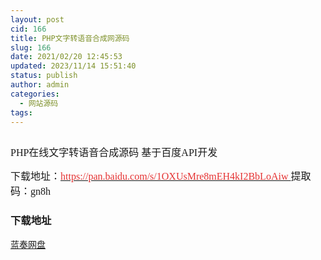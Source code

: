 ```yaml
---
layout: post
cid: 166
title: PHP文字转语音合成网源码
slug: 166
date: 2021/02/20 12:45:53
updated: 2023/11/14 15:51:40
status: publish
author: admin
categories: 
  - 网站源码
tags: 
---
```



<div alt="潮男心博客 www.cnx0.com" >
				<p>
	<a class="pics" href="/upload/1/888552/images/20210220/20210220093846374637.jpg" rel="pics"><img src="http://www.aishoujizy.com/upload/1/888552/images/20210220/20210220093846374637.jpg" class="scrollLoading" data-url="/upload/1/888552/images/20210220/20210220093846374637.jpg" alt=""></a> 
</p>
<p>
	<span style='font-size:16px;font-family:"'>PHP在线文字转语音合成源码 基于百度API开发</span><span style='font-size:16px;font-family:"'></span>
</p>
<p>
	<span style='font-size:16px;font-family:"'>下载地址：<a href="https://pan.baidu.com/s/1OXUsMre8mEH4kI2BbLoAiw" target="_blank"><span style="color:#E53333;">https://pan.baidu.com/s/1OXUsMre8mEH4kI2BbLoAiw&#160;</span></a></span><span style='font-size:16px;font-family:"'>提取码：gn8h&#160;</span>
</p>
<div id="fengexuxian"></div>
<div class="page-content-intro main-article"><div class="down-url-wrap"> 
<h3 class="tit">
<i class="ico"></i>下载地址</h3>
<a href="#down" onclick="window.open('https://asj.lanzous.com/i1u40lvn5te');return false;" class="sbtn" title=""><i class="ico"></i><i class="line"></i>蓝奏网盘</a> &#160;

</div></div>			</div>
			